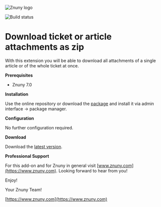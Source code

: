 ![Znuny logo](https://www.znuny.com/assets/images/logo_small.png)


![Build status](https://badge.proxy.znuny.com/Znuny4OTRS-DownloadAllAttachments/rel-7_0)

Download ticket or article attachments as zip
=================

With this extension you will be able to download all attachments of a single article or of the whole ticket at once.

**Prerequisites**

- Znuny 7.0

**Installation**

Use the online repository or download the [package](https://addons.znuny.com/api/addon_repos/public/3062/latest) and install it via admin interface -> package manager.

**Configuration**

No further configuration required.

**Download**

Download the [latest version](https://addons.znuny.com/api/addon_repos/public/2223/latest).

**Professional Support**

For this add-on and for Znuny in general visit [www.znuny.com](https://www.znuny.com). Looking forward to hear from you!

Enjoy!

Your Znuny Team!

[https://www.znuny.com](https://www.znuny.com)
